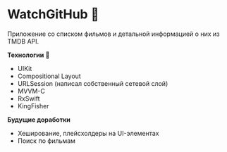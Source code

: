 # WatchGitHub :eyes:
Приложение со списком фильмов и детальной информацией о них из TMDB API.

**Технологии** :wrench: 
- UIKit
- Compositional Layout
- URLSession (написал собственный сетевой слой)
- MVVM-С
- RxSwift
- KingFisher
  
**Будущие доработки**
- Хеширование, плейсхолдеры на UI-элементах  
- Поиск по фильмам 

